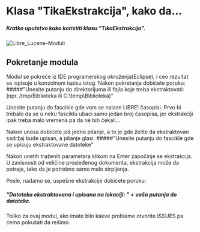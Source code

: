 Klasa "TikaEkstrakcija", kako da...
===================
##### Kratko uputstvo kako koristiti klasu "TikaEkstrakcija".

 
 
![Libre_Lucene-Moduli](http://www.deanchugall.info/LibreSlike/LiBRE-Lucene-application-LOGO_.png "Logo Title Text 1")

## Pokretanje modula

Modul se pokreće iz IDE programerskog okruženja(Eclipse), i ceo rezultat se ispisuje u konzolnom ispisu istog.
Nakon pokretanja dobićete poruku:
#####"Unesite putanju do direktorijuma ili fajla koje treba ekstraktovati: (npr. /tmp/Biblioteka ili C:\\temp\\Biblioteka)"
					
Unosite putanju do fascikle gde vam se nalaze LiBRE! časopisi. Prvo bi trebalo da se u neku fasciklu ubaci samo jedan
broj časopisa, jer ekstrakciji ipak treba malo vremena pa da ne bih čekali...

Nakon unosa dobićete još jedno pitanje, a to je gde želite da ekstraktovan sadržaj bude upisan, a pitanje glasi:
#####"Unesite putanju do fascikle gde se upisuju ekstraktovane datoteke"

Nakon unetih traženih parametara klikom na Enter započinje se ekstrakcija. U zavisnosti od veličine prosleđenog
dokumenta, ekstrakcija može da potraje, tako da je potrebno samo malo strpljenja.

Posle, nadamo se, uspešne ekstrakcije dobićete poruku:

##### "Datoteka ekstraktovana i upisana na lokaciji: " + vaša putanja do datoteke.

Toliko za ovaj modul, ako imate bilo kakve probleme otvorite ISSUES pa ćemo pokušati da rešimo.
